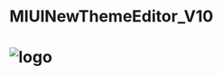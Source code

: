 # MIUINewThemeEditor_V10

# ![logo](https://i0.wp.com/lh3.googleusercontent.com/jEJuwjmPnmyUajSgtHf7aLZ6YzQoQikP9yDD1INgyB7SV7NR-1lNVJ5XGvcfd661LOc=w300)
